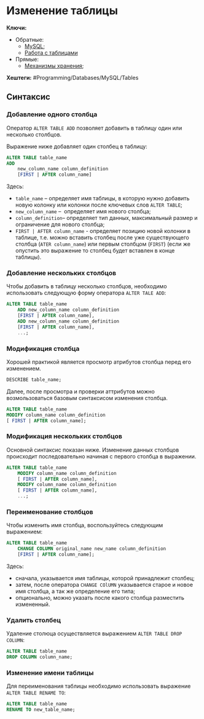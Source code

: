 
# Изменение таблицы

**Ключи:**
- Обратные:
	- [MySQL](MySQL);
	- [Работа с таблицами](mysql-table-management)
- Прямые:
	- [Механизмы хранения](mysql-storage-engine);

**Хештеги:** #Programming/Databases/MySQL/Tables

## Синтаксис

### Добавление одного столбца

Оператор `ALTER TABLE ADD` позволяет добавить в таблицу один или несколько столбцов.

Выражение ниже добавляет один столбец в таблицу:

```sql
ALTER TABLE table_name
ADD 
    new_column_name column_definition
    [FIRST | AFTER column_name]

```

Здесь:
- `table_name` – определяет имя таблицы, в которую нужно добавить новую колонку или колонки после ключевых слов `ALTER TABLE`;
- `new_column_name` –  определяет имя нового столбца;
- `column_definition`– определяет тип данных, максимальный размер и ограничение для нового столбца;
- `FIRST | AFTER column_name` - определяет позицию новой колонки в таблице, т.е. можно вставить столбец после уже существующего столбца (`ATER column_name`) или первым столбцом (`FIRST`) (если же опустить это выражение то столбец будет вставлен в конце таблицы).

### Добавление нескольких столбцов

Чтобы добавить в таблицу несколько столбцов, необходимо использовать следующую форму оператора `ALTER TALE ADD`:

```sql
ALTER TABLE table_name
    ADD new_column_name column_definition
    [FIRST | AFTER column_name],
    ADD new_column_name column_definition
    [FIRST | AFTER column_name],
    ...;

```

### Модификация  столбца

Хорошей практикой является просмотр атрибутов столбца перед его изменением. 

```sql
DESCRIBE table_name;
```

Далее, после просмотра и проверки аттрибутов можно возмользоваться базовым синтаксисом изменения столбца.

```sql
ALTER TABLE table_name
MODIFY column_name column_definition
[ FIRST | AFTER column_name];    
```

### Модификация нескольких столбцов

Основной синтаксис показан ниже. Изменение данных столбцов происходит последовательно начиная с первого столбца в выражении.

```sql
ALTER TABLE table_name
    MODIFY column_name column_definition
    [ FIRST | AFTER column_name],
    MODIFY column_name column_definition
    [ FIRST | AFTER column_name],
    ...;

```

### Переименование столбцов

Чтобы изменить имя столбца, воспользуйтесь следующим выражением:

```sql
ALTER TABLE table_name
    CHANGE COLUMN original_name new_name column_definition
    [FIRST | AFTER column_name];
```

Здесь:
- сначала, указывается имя таблицы, которой принадлежит столбец;
- затем, после оператора `CHANGE COlUMN` указывается старое и новое имя столбца, а так же определение его типа;
- опционально, можно указать после какого столбца разместить измененный.

### Удалить столбец

Удаление столюца осуществляется выражением `ALTER TABLE DROP COLUMN`:

```sql
ALTER TABLE table_name
DROP COLUMN column_name;

```

### Изменение имени таблицы

Для переименования таблицы необходимо использовать выражение `ALTER TABLE RENAME TO`:

```sql
ALTER TABLE table_name
RENAME TO new_table_name;
```
